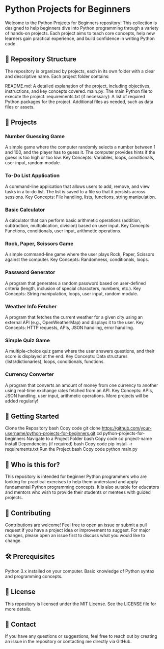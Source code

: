 # Python Projects for Beginners

Welcome to the Python Projects for Beginners repository! This collection is designed to help beginners dive into Python programming through a variety of hands-on projects. Each project aims to teach core concepts, help new learners gain practical experience, and build confidence in writing Python code.

## 📁 Repository Structure

The repository is organized by projects, each in its own folder with a clear and descriptive name. Each project folder contains:

README.md: A detailed explanation of the project, including objectives, instructions, and key concepts covered.
main.py: The main Python file to execute the project.
requirements.txt (if necessary): A list of required Python packages for the project.
Additional files as needed, such as data files or assets.
## 📝 Projects

### Number Guessing Game
A simple game where the computer randomly selects a number between 1 and 100, and the player has to guess it. The computer provides hints if the guess is too high or too low.
Key Concepts: Variables, loops, conditionals, user input, random module.
### To-Do List Application
A command-line application that allows users to add, remove, and view tasks in a to-do list. The list is saved to a file so that it persists across sessions.
Key Concepts: File handling, lists, functions, string manipulation.
### Basic Calculator
A calculator that can perform basic arithmetic operations (addition, subtraction, multiplication, division) based on user input.
Key Concepts: Functions, conditionals, user input, arithmetic operations.
### Rock, Paper, Scissors Game
A simple command-line game where the user plays Rock, Paper, Scissors against the computer.
Key Concepts: Randomness, conditionals, loops.
### Password Generator
A program that generates a random password based on user-defined criteria (length, inclusion of special characters, numbers, etc.).
Key Concepts: String manipulation, loops, user input, random module.
### Weather Info Fetcher
A program that fetches the current weather for a given city using an external API (e.g., OpenWeatherMap) and displays it to the user.
Key Concepts: HTTP requests, APIs, JSON handling, error handling.
### Simple Quiz Game
A multiple-choice quiz game where the user answers questions, and their score is displayed at the end.
Key Concepts: Data structures (lists/dictionaries), loops, conditionals, functions.
### Currency Converter
A program that converts an amount of money from one currency to another using real-time exchange rates fetched from an API.
Key Concepts: APIs, JSON handling, user input, arithmetic operations.
More projects will be added regularly!

## 🚀 Getting Started

Clone the Repository
bash
Copy code
git clone https://github.com/your-username/python-projects-for-beginners.git
cd python-projects-for-beginners
Navigate to a Project Folder
bash
Copy code
cd project-name
Install Dependencies (if required)
bash
Copy code
pip install -r requirements.txt
Run the Project
bash
Copy code
python main.py
## 🌱 Who is this for?

This repository is intended for beginner Python programmers who are looking for practical exercises to help them understand and apply fundamental Python programming concepts. It is also suitable for educators and mentors who wish to provide their students or mentees with guided projects.

## 🤝 Contributing

Contributions are welcome! Feel free to open an issue or submit a pull request if you have a project idea or improvement to suggest. For major changes, please open an issue first to discuss what you would like to change.

## 🛠️ Prerequisites

Python 3.x installed on your computer.
Basic knowledge of Python syntax and programming concepts.
## 📜 License

This repository is licensed under the MIT License. See the LICENSE file for more details.

## 📧 Contact

If you have any questions or suggestions, feel free to reach out by creating an issue in the repository or contacting me directly via GitHub.
